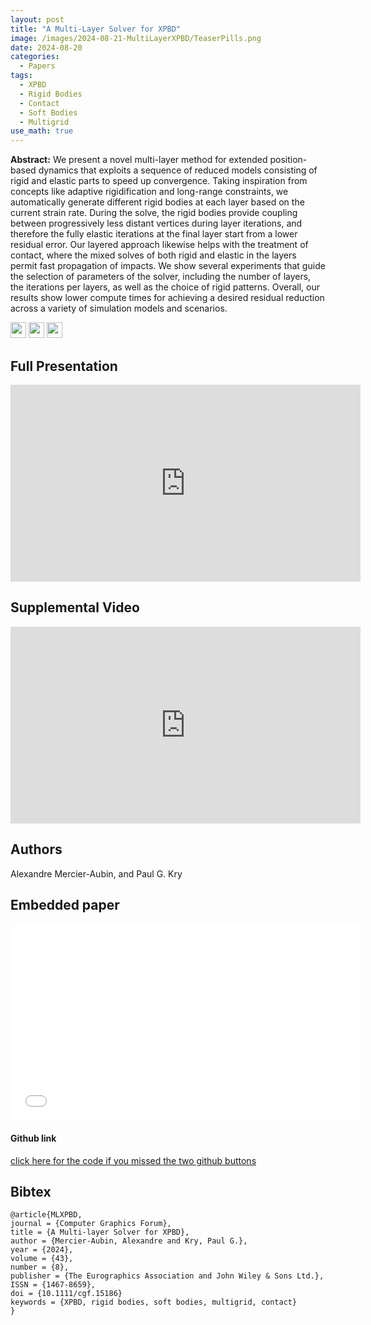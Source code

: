 ```yaml
---
layout: post
title: "A Multi-Layer Solver for XPBD"
image: /images/2024-08-21-MultiLayerXPBD/TeaserPills.png
date: 2024-08-20
categories:
  - Papers
tags:
  - XPBD
  - Rigid Bodies
  - Contact
  - Soft Bodies
  - Multigrid
use_math: true
---
```

**Abstract:** We present a novel multi-layer method for extended position-based dynamics that exploits a sequence of reduced models consisting of rigid and elastic parts to speed up convergence. Taking inspiration from concepts like adaptive rigidification and long-range constraints, we automatically generate different rigid bodies at each layer based on the current strain rate. During the solve, the rigid bodies provide coupling between progressively less distant vertices during layer iterations, and therefore the fully elastic iterations at the final layer start from a lower residual error. Our layered approach likewise helps with the treatment of contact, where the mixed solves of both rigid and elastic in the layers permit fast propagation of impacts. We show several experiments that guide the selection of parameters of the solver, including the number of layers, the iterations per layers, as well as the choice of rigid patterns. Overall, our results show lower compute times for achieving a desired residual reduction across a variety of simulation models and scenarios.

[<img src="/Work/icons/pdf.png" width="25"/>](/Work/papers/SCA2024MultiLayerXPBD.pdf)
[<img src="/Work/icons/link.png" width="25"/>](https://www.doi.org/10.1111/cgf.15186)
[<img src="/Work/icons/github.png" width="25"/>](https://github.com/AlexandreMercierAubin/MultiLayerSolver2024)

## Full Presentation
<iframe width="560" height="315" style="display: block; margin: auto;" src="https://www.youtube.com/embed/vh7Ihjy_svE" frameborder="0" allow="autoplay; encrypted-media" allowfullscreen></iframe>

## Supplemental Video
<iframe width="560" height="315" style="display: block; margin: auto;" src="https://www.youtube.com/embed/JXlFrHPCJ-0" frameborder="0" allow="autoplay; encrypted-media" allowfullscreen></iframe>

## Authors
Alexandre Mercier-Aubin, and Paul G. Kry

## Embedded paper
 <embed width="560" height="315" style="display: block; margin: auto;" src="/Work/papers/SCA2024MultiLayerXPBD.pdf" type="application/pdf" />

#### Github link
[click here for the code if you missed the two github buttons](https://github.com/AlexandreMercierAubin/MultiLayerSolver2024)

## Bibtex
```
@article{MLXPBD,
journal = {Computer Graphics Forum},
title = {A Multi-layer Solver for XPBD},
author = {Mercier-Aubin, Alexandre and Kry, Paul G.},
year = {2024},
volume = {43},
number = {8},
publisher = {The Eurographics Association and John Wiley & Sons Ltd.},
ISSN = {1467-8659},
doi = {10.1111/cgf.15186}
keywords = {XPBD, rigid bodies, soft bodies, multigrid, contact}
}
```